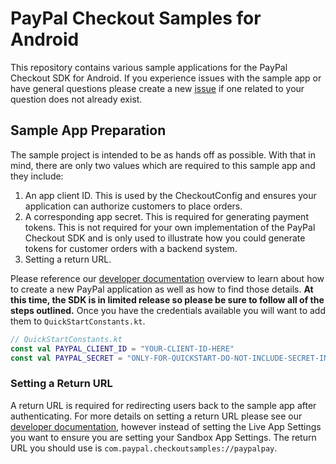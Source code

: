 # PayPal Checkout Samples for Android

This repository contains various sample applications for the PayPal Checkout SDK for Android. If you experience issues with the sample app or have general questions please create a new [issue](https://github.com/paypal/paypalcheckout-samples-android/issues) if one related to your question does not already exist.

## Sample App Preparation

The sample project is intended to be as hands off as possible. With that in mind, there are only two
values which are required to this sample app and they include:

1. An app client ID. This is used by the CheckoutConfig and ensures your application can authorize
customers to place orders.
2. A corresponding app secret. This is required for generating payment tokens. This is not required
for your own implementation of the PayPal Checkout SDK and is only used to illustrate how you could
generate tokens for customer orders with a backend system.
3. Setting a return URL.

Please reference our [developer documentation](https://developer.paypal.com/docs/business/native-checkout/android)
overview to learn about how to create a new PayPal application as well as how to find those details. **At this time, the SDK is in limited release so please be sure to follow all of the steps outlined.**
Once you have the credentials available you will want to add them to `QuickStartConstants.kt`.

```kotlin
// QuickStartConstants.kt
const val PAYPAL_CLIENT_ID = "YOUR-CLIENT-ID-HERE"
const val PAYPAL_SECRET = "ONLY-FOR-QUICKSTART-DO-NOT-INCLUDE-SECRET-IN-CLIENT-SIDE-APPLICATIONS"
```

### Setting a Return URL

A return URL is required for redirecting users back to the sample app after authenticating. For more details on setting a return URL please see our [developer documentation](https://developer.paypal.com/docs/business/native-checkout/android),
however instead of setting the Live App Settings you want to ensure you are setting your Sandbox App Settings. The return URL you should use is `com.paypal.checkoutsamples://paypalpay`.
